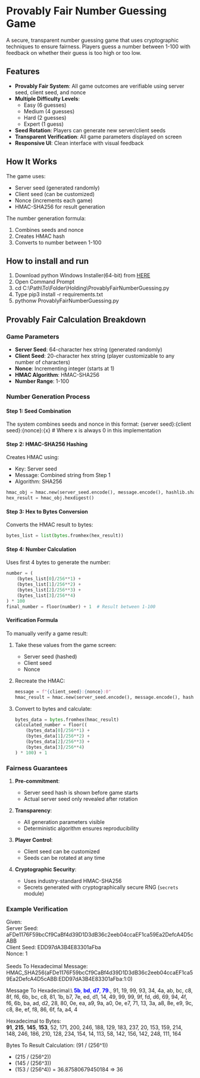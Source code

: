 # Provably Fair Number Guessing Game

A secure, transparent number guessing game that uses cryptographic techniques to ensure fairness. Players guess a number between 1-100 with feedback on whether their guess is too high or too low.

## Features

- **Provably Fair System**: All game outcomes are verifiable using server seed, client seed, and nonce
- **Multiple Difficulty Levels**: 
  - Easy (6 guesses)
  - Medium (4 guesses)
  - Hard (2 guesses)
  - Expert (1 guess)
- **Seed Rotation**: Players can generate new server/client seeds
- **Transparent Verification**: All game parameters displayed on screen
- **Responsive UI**: Clean interface with visual feedback

## How It Works

The game uses:
- Server seed (generated randomly)
- Client seed (can be customized)
- Nonce (increments each game)
- HMAC-SHA256 for result generation

The number generation formula:
1. Combines seeds and nonce
2. Creates HMAC hash
3. Converts to number between 1-100

## How to install and run

1. Download python Windows Installer(64-bit) from [HERE](https://www.python.org/downloads/release/python-3126/) 
2. Open Command Prompt
3. cd C:\Path\To\Folder\Holding\ProvablyFairNumberGuessing.py
4. Type pip3 install -r requirements.txt
5. pythonw ProvablyFairNumberGuessing.py

## Provably Fair Calculation Breakdown

### Game Parameters
- **Server Seed**: 64-character hex string (generated randomly)
- **Client Seed**: 20-character hex string (player customizable to any number of characters)
- **Nonce**: Incrementing integer (starts at 1)
- **HMAC Algorithm**: HMAC-SHA256
- **Number Range**: 1-100

### Number Generation Process

#### Step 1: Seed Combination
The system combines seeds and nonce in this format:
{server seed}:{client seed}:{nonce}:{x}  # Where x is always 0 in this implementation

#### Step 2: HMAC-SHA256 Hashing
Creates HMAC using:
- Key: Server seed
- Message: Combined string from Step 1
- Algorithm: SHA256

```python
hmac_obj = hmac.new(server_seed.encode(), message.encode(), hashlib.sha256)
hex_result = hmac_obj.hexdigest()
```

#### Step 3: Hex to Bytes Conversion
Converts the HMAC result to bytes:
```python
bytes_list = list(bytes.fromhex(hex_result))
```

#### Step 4: Number Calculation
Uses first 4 bytes to generate the number:

```python
number = (
    (bytes_list[0]/256**1) +
    (bytes_list[1]/256**2) +
    (bytes_list[2]/256**3) +
    (bytes_list[3]/256**4)
) * 100
final_number = floor(number) + 1  # Result between 1-100
```

#### Verification Formula
To manually verify a game result:

1. Take these values from the game screen:
   - Server seed (hashed)
   - Client seed
   - Nonce

2. Recreate the HMAC:
   ```python
   message = f"{client_seed}:{nonce}:0"
   hmac_result = hmac.new(server_seed.encode(), message.encode(), hashlib.sha256).hexdigest()
   ```

3. Convert to bytes and calculate:
   ```python
   bytes_data = bytes.fromhex(hmac_result)
   calculated_number = floor((
       (bytes_data[0]/256**1) +
       (bytes_data[1]/256**2) +
       (bytes_data[2]/256**3) +
       (bytes_data[3]/256**4)
   ) * 100) + 1
   ```

### Fairness Guarantees

1. **Pre-commitment**: 
   - Server seed hash is shown before game starts
   - Actual server seed only revealed after rotation

2. **Transparency**:
   - All generation parameters visible
   - Deterministic algorithm ensures reproducibility

3. **Player Control**:
   - Client seed can be customized
   - Seeds can be rotated at any time

4. **Cryptographic Security**:
   - Uses industry-standard HMAC-SHA256
   - Secrets generated with cryptographically secure RNG (`secrets` module)

### Example Verification

Given:\
Server Seed: aFDe1176F59bcCf9CaBf4d39D1D3dB36c2eeb04ccaEF1ca59Ea2DefcA4D5cABB\
Client Seed: EDD97dA3B4E83301aFba\
Nonce: 1\
\
Seeds To Hexadecimal Message:\
HMAC_SHA256(aFDe1176F59bcCf9CaBf4d39D1D3dB36c2eeb04ccaEF1ca59Ea2DefcA4D5cABB:EDD97dA3B4E83301aFba:1:0)

Message To Hexadecimal:\ 
<span style="color:blue">**5b**, **bd**, **d7**, **79**</span>., 91, 19, 99, 93, 34, 4a, ab, bc, c8, 8f, f6, 6b, bc, c8, 81, 1b, b7, 7e, ed, d1, 14, 49, 99, 99, 9f, fd, d6, 69, 94, 4f, f6, 6b, ba, ad, d2, 28, 80, 0e, ea, a9, 9a, a0, 0e, e7, 71, 13, 3a, a8, 8e, e9, 9c, c8, 8e, ef, f8, 86, 6f, fa, a4, 4

Hexadecimal to Bytes:\
**91**, **215**, **145**, **153**, 52, 171, 200, 246, 188, 129, 183, 237, 20, 153, 159, 214, 148, 246, 186, 210, 128, 234, 154, 14, 113, 58, 142, 156, 142, 248, 111, 164

Bytes To Result Calculation:
  (91 / (256^1))
+ (215 / (256^2))
+ (145 / (256^3))
+ (153 / (256^4))
= 36.87580679450184
=> 36
